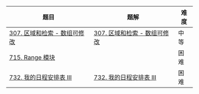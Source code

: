 | 题目                                                         | 题解                                                         | 难度 |
| ------------------------------------------------------------ | ------------------------------------------------------------ | ---- |
| [307. 区域和检索 - 数组可修改](https://leetcode-cn.com/problems/range-sum-query-mutable/) | [307. 区域和检索 - 数组可修改](https://github.com/ZonzeeLi/LeetCode/blob/master/index/301-310/307.%20%E5%8C%BA%E5%9F%9F%E5%92%8C%E6%A3%80%E7%B4%A2%20-%20%E6%95%B0%E7%BB%84%E5%8F%AF%E4%BF%AE%E6%94%B9.md) | 中等 |
| [715. Range 模块](https://leetcode.cn/problems/range-module/) |                                                              | 困难 |
| [732. 我的日程安排表 III](https://leetcode.cn/problems/my-calendar-iii/) | [732. 我的日程安排表 III](https://github.com/ZonzeeLi/LeetCode/blob/master/index/731-740/732.%20%E6%88%91%E7%9A%84%E6%97%A5%E7%A8%8B%E5%AE%89%E6%8E%92%E8%A1%A8%20III.md) | 困难 |

